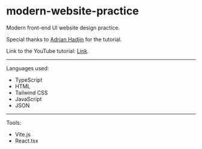 ﻿# modern-website-practice

Modern front-end UI website design practice.

Special thanks to [Adrian Hadjin](https://github.com/adrianhajdin) for the tutorial.

Link to the YouTube tutorial: [Link](https://www.youtube.com/watch?v=_oO4Qi5aVZs).

----------------------------------------------------------------------------------

Languages used:
* TypeScript
* HTML
* Tailwind CSS
* JavaScript
* JSON

-----------------------------------------------------------------------------------

Tools:
* Vite.js
* React.tsx
